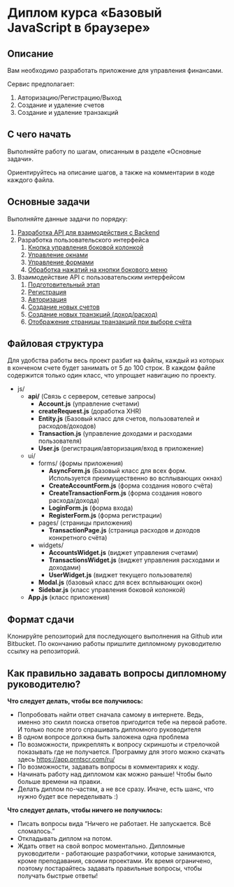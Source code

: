 # Диплом курса «Базовый JavaScript в браузере»

## Описание

Вам необходимо разработать приложение для 
управления финансами.

Сервис предполагает:

1. Авторизацию/Регистрацию/Выход
2. Создание и удаление счетов
3. Создание и удаление транзакций 

## С чего начать

Выполняйте работу по шагам, описанным 
в разделе «Основные задачи».

Ориентируйтесь на описание шагов, а также на комментарии
в коде каждого файла.

## Основные задачи

Выполняйте данные задачи по порядку:

1. [Разработка API для взаимодействия с Backend](./md/api.md)
2. Разработка пользовательского интерфейса
    1. [Кнопка управления боковой колонкой](./md/sidebar-toggle.md) 
    2. [Управление окнами](./md/modals.md)
    3. [Управление формами](./md/async-forms.md)
    4. [Обработка нажатий на кнопки бокового меню](./md/sidebar-links.md)
3. Взаимодействие API с пользовательским интерфейсом
    1. [Подготовительный этап](./md/init-ui.md)
    2. [Регистрация](./md/register.md)
    3. [Авторизация](./md/login.md)
    4. [Создание новых счетов](./md/create-accounts.md)
    5. [Создание новых транзкций (доход/расход)](./md/create-transactions.md)
    6. [Отображение страницы транзакций при выборе счёта](./md/display-transactions.md)

## Файловая структура

Для удобства работы весь проект разбит на файлы,
каждый из которых в конченом счете будет 
занимать от 5 до 100 строк. В каждом файле содержится только
один класс, что упрощает навигацию по проекту.

- js/
    - __api/__ (Связь с сервером, сетевые запросы)
        - __Account.js__ (управление счетами)
        - __createRequest.js__ (доработка XHR)
        - __Entity.js__ (Базовый класс для счетов, пользователей и расходов/доходов)
        - __Transaction.js__ (управление доходами и расходами пользователя)
        - __User.js__ (регистрация/авторизация/вход в приложение)
    - ui/
        - forms/ (формы приложения)
            - __AsyncForm.js__ (Базовый класс для всех форм. Используется преимущественно во всплывающих окнах)
            - __CreateAccountForm.js__ (форма создания нового счёта)
            - __CreateTransactionForm.js__ (форма создания нового расхода/дохода)
            - __LoginForm.js__ (форма входа)
            - __RegisterForm.js__ (форма регистрации)
        - pages/ (страницы приложения)
            - __TransactionPage.js__ (страница расходов и доходов конкретного счёта)
        - widgets/
            - __AccountsWidget.js__ (виджет управления счетами)
            - __TransactionsWidget.js__ (виджет управления расходами и доходами)
            - __UserWidget.js__ (виджет текущего пользователя)
        - __Modal.js__ (базовый класс для всех всплывающих окон)
        - __Sidebar.js__ (класс управления боковой колонкой)
    - __App.js__ (класс приложения)
    
## Формат сдачи

Клонируйте репозиторий для последующего выполнения
на Github или Bitbucket. По окончанию работы пришлите
дипломному руководителю ссылку на репозиторий.

## Как правильно задавать вопросы дипломному руководителю?

**Что следует делать, чтобы все получилось:**

-   Попробовать найти ответ сначала самому в интернете. Ведь, именно это скилл поиска ответов пригодится тебе на первой работе. И только после этого спрашивать дипломного руководителя
-   В одном вопросе должна быть заложена одна проблема
-   По возможности, прикреплять к вопросу скриншоты и стрелочкой показывать где не получается. Программу для этого можно скачать здесь https://app.prntscr.com/ru/
-   По возможности, задавать вопросы в комментариях к коду.
-   Начинать работу над дипломом как можно раньше! Чтобы было больше времени на правки.
-   Делать диплом по-частям, а не все сразу. Иначе, есть шанс, что нужно будет все переделывать :)

**Что следует делать, чтобы ничего не получилось:**

-   Писать вопросы вида “Ничего не работает. Не запускается. Всё сломалось.”
-   Откладывать диплом на потом.
-   Ждать ответ на свой вопрос моментально. Дипломные руководители - работающие разработчики, которые занимаются, кроме преподавания, своими проектами. Их время ограничено, поэтому постарайтесь задавать правильные вопросы, чтобы получать быстрые ответы!
